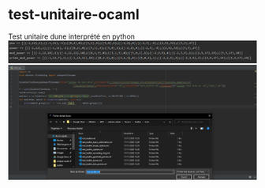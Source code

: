 # test-unitaire-ocaml
Test unitaire dune interprété en python
![alt text](https://github.com/Antoine-ADAM/test-unitaire-ocaml/blob/master/result.PNG)
![alt text](https://github.com/Antoine-ADAM/test-unitaire-ocaml/blob/master/openfile.PNG)
